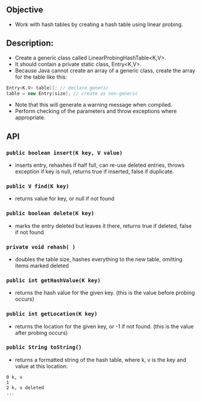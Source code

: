 ## Objective
- Work with hash tables by creating a hash table using linear probing.
## Description:
- Create a generic class called LinearProbingHashTable<K,V>.
- It should contain a private static class, Entry<K,V>.
- Because Java cannot create an array of a generic class, create the array for the table like this:
```java
Entry<K,V> table[]; // declare generic
table = new Entry[size]; // create as non-generic
```
- Note that this will generate a warning message when compiled.
- Perform checking of the parameters and throw exceptions where
appropriate.

## API
### ```public boolean insert(K key, V value)```
- inserts entry, rehashes if half full,
can re-use deleted entries, throws
exception if key is null, returns
true if inserted, false if duplicate.

### ```public V find(K key)```
- returns value for key, or null if not found

### ```public boolean delete(K key)```
- marks the entry deleted but leaves it there,
returns true if deleted, false if not found

### ```private void rehash( )```
- doubles the table size, hashes everything to
the new table, omitting items marked deleted

### ```public int getHashValue(K key)```
- returns the hash value for the given key. (this is the value before probing occurs)

### ```public int getLocation(K key)```
- returns the location for the given key,
or -1 if not found.
(this is the value after probing occurs)

### ```public String toString()```
- returns a formatted string of the hash table,
where k, v is the key and value at this location:
```
0 k, v
1
2 k, v deleted
...
```